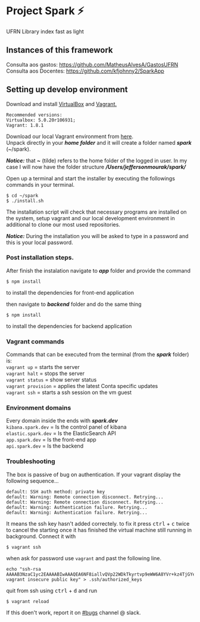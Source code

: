 # Project Spark ⚡️
UFRN Library index fast as light

## Instances of this framework
Consulta aos gastos: https://github.com/MatheusAlvesA/GastosUFRN<br />
Consulta aos Docentes: https://github.com/kfjohnny2/SparkApp<br />

## Setting up develop environment
Download and install [VirtualBox](https://www.virtualbox.org/wiki/Downloads) and [Vagrant.](https://www.vagrantup.com/downloads.html)<br />
```
Recommended versions:
Virtualbox: 5.0.20r106931; 
Vagrant: 1.8.1
```

Download our local Vagrant environment from [here](https://drive.google.com/open?id=0ByIrNE1FFAWqUVU2bFEtOEZ0RTQ).<br />
Unpack directly in your ***home folder*** and it will create a folder named ***spark*** (~/spark).

***Notice:*** that ***~*** (tilde) refers to the home folder of the logged in user. In my case I will now have the folder structure ***/Users/jeffersonmourak/spark/***

Open up a terminal and start the installer by executing the followings commands in your terminal.
```
$ cd ~/spark
$ ./install.sh
```

The installation script will check that necessary programs are installed on the system, setup vagrant and our local development environment in additional to clone our most used repositories.

***Notice:*** During the installation you will be asked to type in a password and this is your local password.

### Post installation steps.
After finish the instalation navigate to ***app*** folder and provide the command
```
$ npm install
```
to install the dependencies for front-end application

then navigate to ***backend*** folder and do the same thing
```
$ npm install
```
to install the dependencies for backend application

### Vagrant commands
Commands that can be executed from the terminal (from the ***spark*** folder) is:<br />
`vagrant up` = starts the server<br />
`vagrant halt` = stops the server<br />
`vagrant status` = show server status<br />
`vagrant provision` = applies the latest Conta specific updates<br />
`vagrant ssh` = starts a ssh session on the vm guest<br />

### Environment domains
Every domain inside the ends with ***spark.dev***<br />
`kibana.spark.dev` = Is the control panel of kibana<br />
`elastic.spark.dev` = Is the ElasticSearch API<br />
`app.spark.dev` = Is the front-end app<br />
`api.spark.dev` = Is the backend<br />

### Troubleshooting
The box is passive of bug on authentication.
If your vagrant display the following sequence...
```
default: SSH auth method: private key
default: Warning: Remote connection disconnect. Retrying...
default: Warning: Remote connection disconnect. Retrying...
default: Warning: Authentication failure. Retrying...
default: Warning: Authentication failure. Retrying...
```
It means the ssh key hasn't added correctely. to fix it
press <kbd>ctrl</kbd> + <kbd>c</kbd> twice to cancel the starting
once it has finished the virtual machine still running in background.
Connect it with
```
$ vagrant ssh
```
when ask for password use `vagrant`
and past the following line.
```
echo "ssh-rsa AAAAB3NzaC1yc2EAAAABIwAAAQEA6NF8iallvQVp22WDkTkyrtvp9eWW6A8YVr+kz4TjGYe7gHzIw+niNltGEFHzD8+v1I2YJ6oXevct1YeS0o9HZyN1Q9qgCgzUFtdOKLv6IedplqoPkcmF0aYet2PkEDo3MlTBckFXPITAMzF8dJSIFo9D8HfdOV0IAdx4O7PtixWKn5y2hMNG0zQPyUecp4pzC6kivAIhyfHilFR61RGL+GPXQ2MWZWFYbAGjyiYJnAmCP3NOTd0jMZEnDkbUvxhMmBYSdETk1rRgm+R4LOzFUGaHqHDLKLX+FIPKcF96hrucXzcWyLbIbEgE98OHlnVYCzRdK8jlqm8tehUc9c9WhQ== vagrant insecure public key" > .ssh/authorized_keys
```
quit from ssh using <kbd>ctrl</kbd> + <kbd>d</kbd>
and run
```
$ vagrant reload
```
If this doen't work, report it on [#bugs](https://projeto-de-software.slack.com/messages/C6RQUSLBX/) channel @ slack.
